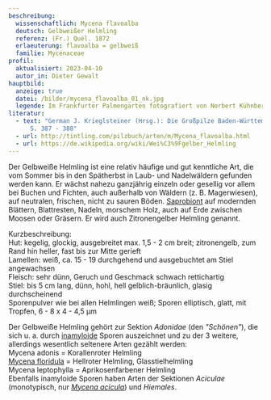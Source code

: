 ```yaml
---
beschreibung:
  wissenschaftlich: Mycena flavoalba
  deutsch: Gelbweißer Helmling
  referenz: (Fr.) Quél. 1872
  erlaeuterung: flavoalba = gelbweiß
  familie: Mycenaceae
profil:
  aktualisiert: 2023-04-10
  autor_in: Dieter Gewalt
hauptbild:
  anzeige: true
  datei: /bilder/mycena_flavoalba_01_nk.jpg
  legende: Im Frankfurter Palmengarten fotografiert von Norbert Kühnberger
literatur:
  - text: "German J. Krieglsteiner (Hrsg.): Die Großpilze Baden-Württembergs Band 3
      S. 387 - 388"
  - url: http://tintling.com/pilzbuch/arten/m/Mycena_flavoalba.html
  - url: https://de.wikipedia.org/wiki/Wei%C3%9Fgelber_Helmling
---
```

Der Gelbweiße Helmling ist eine relativ häufige und gut kenntliche Art, die vom Sommer bis in den Spätherbst in Laub- und Nadelwäldern gefunden werden kann. Er wächst nahezu ganzjährig einzeln oder gesellig vor allem bei Buchen und Fichten, auch außerhalb von Wäldern (z. B. Magerwiesen), auf neutralen, frischen, nicht zu sauren Böden. [Saprobiont](saprobiontisch "Glossar") auf modernden Blättern, Blattresten, Nadeln, morschem Holz, auch auf Erde zwischen Moosen oder Gräsern. Er wird auch Zitronengelber Helmling genannt.

Kurzbeschreibung:\
Hut: kegelig, glockig, ausgebreitet max. 1,5 - 2 cm breit; zitronengelb, zum Rand hin heller, fast bis zur Mitte gerieft\
Lamellen: weiß, ca. 15 - 19 durchgehend und ausgebuchtet am Stiel angewachsen\
Fleisch: sehr dünn, Geruch und Geschmack schwach rettichartig\
Stiel: bis 5 cm lang, dünn, hohl, hell gelblich-bräunlich, glasig durchscheinend\
Sporenpulver wie bei allen Helmlingen weiß; Sporen elliptisch, glatt, mit Tropfen, 6 - 8 x 4 - 4,5 µm

Der Gelbweiße Helmling gehört zur Sektion *Adonidae* (den *"Schönen"*), die sich u. a. durch [inamyloide](inamyloid "Glossar") Sporen auszeichnet und zu der 3 weitere, allerdings wesentlich seltenere Arten gezählt werden:  
Mycena adonis = Korallenroter Helmling  
[Mycena floridula](/pilze/mycena-floridula-hellroter-helmling) = Hellroter Helmling, Glasstielhelmling  
Mycena leptophylla = Aprikosenfarbener Helmling  
Ebenfalls inamyloide Sporen haben Arten der Sektionen *Aciculae* (monotypisch, nur *[Mycena acicula](/pilze/mycena-acicula-orangeroter-helmling)*) und *Hiemales*.